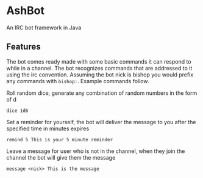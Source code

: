 # AshBot
An IRC bot framework in Java

## Features
The bot comes ready made with some basic commands it can respond to while in a channel.
The bot recognizes commands that are addressed to it using the irc convention.  Assuming the bot nick is bishop you would prefix any commands with ``bishop:``.  Example commands follow.

Roll random dice, generate any combination of random numbers in the form of <number of dice>d<number of sides>
```
dice 1d6
```

Set a reminder for yourself, the bot will deliver the message to you after the specified time in minutes expires
```
remind 5 This is your 5 minute reminder
```

Leave a message for user who is not in the channel, when they join the channel the bot will give them the message
```
message <nick> This is the message
```
